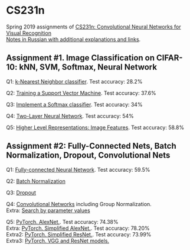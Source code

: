 # CS231n

Spring 2019 assignments of [CS231n: Convolutional Neural Networks for Visual Recognition](http://cs231n.github.io/)<br>
[Notes in Russian with additional explanations and links](https://timofey.pro/AI_ML_books#CS231n_Spring_2019). 

## Assignment #1. Image Classification on CIFAR-10: kNN, SVM, Softmax, Neural Network
Q1: [k-Nearest Neighbor classifier](knn.ipynb). Test accuracy: 28.2%

Q2: [Training a Support Vector Machine](svm.ipynb). Test accuracy: 37.6%

Q3: [Implement a Softmax classifier](softmax.ipynb). Test accuracy: 34%

Q4: [Two-Layer Neural Network](two_layer_net.ipynb). Test accuracy: 54%

Q5: [Higher Level Representations: Image Features](features.ipynb). Test accuracy: 58.8%

## Assignment #2: Fully-Connected Nets, Batch Normalization, Dropout, Convolutional Nets
Q1: [Fully-connected Neural Network](A2_FC_Net/FullyConnectedNets.ipynb). Test accuracy: 59.5%

Q2: [Batch Normalization](A2_FC_Net/BatchNormalization.ipynb)

Q3: [Dropout](A2_FC_Net/Dropout.ipynb)

Q4: [Convolutional Networks](A2_CNN/ConvolutionalNetworks.ipynb) including Group Normalization.
<br>Extra: [Search by parameter values](A2_FC_Net/FullyConnectedNets_Best.ipynb)

Q5: [PyTorch. AlexNet.](A2_PyTorch/PyTorch.ipynb). Test accuracy: 74.38%
<br>Extra: [PyTorch. Simplified AlexNet.](A2_PyTorch/PyTorch_2.ipynb). Test accuracy: 78.20%
<br>Extra2: [PyTorch. Simplified ResNet.](A2_PyTorch/PyTorch_ResNet.ipynb). Test accuracy: 73.99%
<br>Extra3: [PyTorch. VGG and ResNet models.](https://github.com/TimofeyPro/cs231n-1/blob/master/assignments/assignment2/PyTorch.ipynb)
